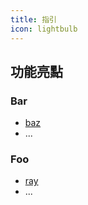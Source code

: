 ```yaml
---
title: 指引
icon: lightbulb
---
```


## 功能亮點

### Bar

- [baz](bar/baz.md)
- ...

### Foo

- [ray](foo/ray.md)
- ...
